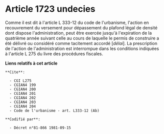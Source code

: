 # Article 1723 undecies

Comme il est dit à l'article L 333-12 du code de l'urbanisme, l'action en recouvrement du versement pour dépassement du
plafond légal de densité dont dispose l'administration, peut être exercée jusqu'à l'expiration de la quatrième année suivant
celle au cours de laquelle le permis de construire a été délivré ou considéré comme tacitement accordé [*délai*]. La
prescription de l'action de l'administration est interrompue dans les conditions indiquées à l'article L 275 du livre des
procédures fiscales.

**Liens relatifs à cet article**

	**Cite**:

	  - CGI L275
	  - CGIAN4 199
	  - CGIAN4 200
	  - CGIAN4 201
	  - CGIAN4 202
	  - CGIAN4 203
	  - CGIAN4 204
	  - Code de l'urbanisme - art. L333-12 (Ab)

	**Codifié par**:

	  - Décret n°81-866 1981-09-15
